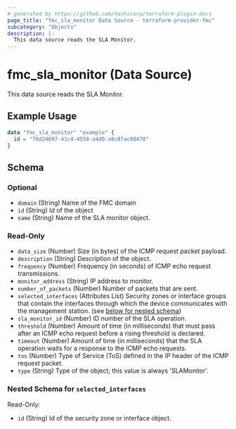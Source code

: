 ```yaml
---
# generated by https://github.com/hashicorp/terraform-plugin-docs
page_title: "fmc_sla_monitor Data Source - terraform-provider-fmc"
subcategory: "Objects"
description: |-
  This data source reads the SLA Monitor.
---
```


# fmc_sla_monitor (Data Source)

This data source reads the SLA Monitor.

## Example Usage

```terraform
data "fmc_sla_monitor" "example" {
  id = "76d24097-41c4-4558-a4d0-a8c07ac08470"
}
```

<!-- schema generated by tfplugindocs -->
## Schema

### Optional

- `domain` (String) Name of the FMC domain
- `id` (String) Id of the object
- `name` (String) Name of the SLA monitor object.

### Read-Only

- `data_size` (Number) Size (in bytes) of the ICMP request packet payload.
- `description` (String) Description of the object.
- `frequency` (Number) Frequency (in seconds) of ICMP echo request transmissions.
- `monitor_address` (String) IP address to monitor.
- `number_of_packets` (Number) Number of packets that are sent.
- `selected_interfaces` (Attributes List) Security zones or interface groups that contain the interfaces through which the device communicates with the management station. (see [below for nested schema](#nestedatt--selected_interfaces))
- `sla_monitor_id` (Number) ID number of the SLA operation.
- `threshold` (Number) Amount of time (in milliseconds) that must pass after an ICMP echo request before a rising threshold is declared.
- `timeout` (Number) Amount of time (in milliseconds) that the SLA operation waits for a response to the ICMP echo requests.
- `tos` (Number) Type of Service (ToS) defined in the IP header of the ICMP request packet.
- `type` (String) Type of the object; this value is always 'SLAMonitor'.

<a id="nestedatt--selected_interfaces"></a>
### Nested Schema for `selected_interfaces`

Read-Only:

- `id` (String) Id of the security zone or interface object.
